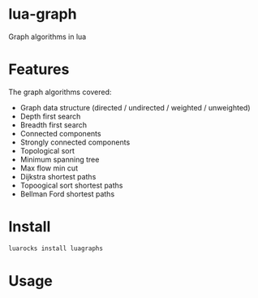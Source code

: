# lua-graph

Graph algorithms in lua

# Features

The graph algorithms covered:

* Graph data structure (directed / undirected / weighted / unweighted)
* Depth first search
* Breadth first search
* Connected components 
* Strongly connected components
* Topological sort
* Minimum spanning tree
* Max flow min cut
* Dijkstra shortest paths
* Topoogical sort shortest paths
* Bellman Ford shortest paths

# Install

```bash
luarocks install luagraphs
```

# Usage

